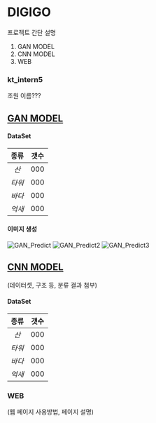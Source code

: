 # DIGIGO 

프로젝트 간단 설명
  1. GAN MODEL
  2. CNN MODEL
  3. WEB

### kt_intern5

조원 이름???

## [GAN MODEL](https://github.com/LSeongjin/DIGIGO/blob/main/GAN_Model/GAN_DIGIGO_KT_mountain.ipynb)

  #### DataSet  
  |종류|갯수|
  |:---:|---|
  |*산*|000|
  |*타워*|000|
  |*바다*|000|
  |*억새*|000| 
  
  #### 이미지 생성

  ![GAN_Predict](https://user-images.githubusercontent.com/68309988/147800063-2b9ccd20-6938-412b-9e26-bd5e303cb385.png)
  ![GAN_Predict2](https://user-images.githubusercontent.com/68309988/147800082-32a5a3c3-4071-437b-95ef-faddfabac8d1.png)
  ![GAN_Predict3](https://user-images.githubusercontent.com/68309988/147800097-1104cd72-d155-41c1-8e0e-600d3e560f96.png)

## [CNN MODEL](https://github.com/LSeongjin/DIGIGO/blob/main/CNN_Model/model.ipynb)
  (데이터셋, 구조 등, 분류 결과 첨부)
  
  #### DataSet
  |종류|갯수|
  |:---:|---|
  |*산*|000|
  |*타워*|000|
  |*바다*|000|
  |*억새*|000|
  
### WEB
  (웹 페이지 사용방법, 페이지 설명)
